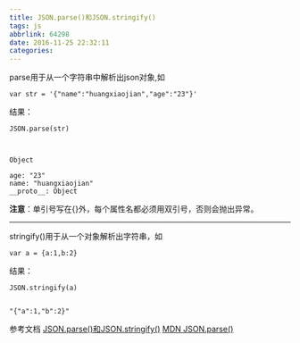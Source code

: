 ```yaml
---
title: JSON.parse()和JSON.stringify()
tags: js
abbrlink: 64298
date: 2016-11-25 22:32:11
categories:
---
```

parse用于从一个字符串中解析出json对象,如

    var str = '{"name":"huangxiaojian","age":"23"}'

结果：
```
JSON.parse(str)



Object

age: "23"
name: "huangxiaojian"
__proto__: Object
```


**注意**：单引号写在{}外，每个属性名都必须用双引号，否则会抛出异常。

---

stringify()用于从一个对象解析出字符串，如


    var a = {a:1,b:2}

结果：

```
JSON.stringify(a)


"{"a":1,"b":2}"
```

参考文档
[JSON.parse()和JSON.stringify()](http://blog.csdn.net/wangxiaohu__/article/details/7254598)
[ MDN JSON.parse()](https://developer.mozilla.org/zh-CN/docs/Web/JavaScript/Reference/Global_Objects/JSON/parse)
